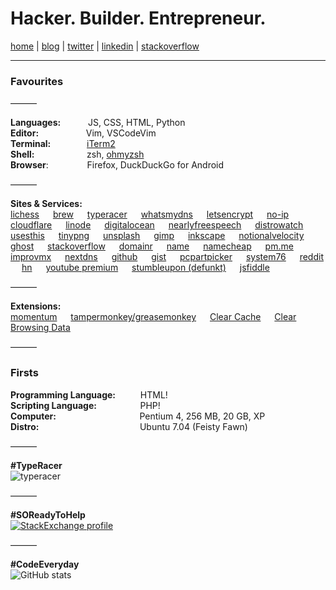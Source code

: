 # Hacker. Builder. Entrepreneur.

[home](https://gprasanth.in) | [blog](https://jrnl.in) | [twitter](https://twitter.com/gprasanth92) | [linkedin](https://linkedin.com/in/gprasanth92) | [stackoverflow](https://stackoverflow.com/users/story/1273830)

---

### Favourites

&mdash;&mdash;&mdash;

**Languages:** &emsp; &nbsp;&emsp; JS, CSS, HTML, Python<br />
**Editor:** &emsp; &emsp; &emsp; &emsp; Vim, VSCodeVim<br />
**Terminal:** &emsp; &emsp; &emsp; [iTerm2](https://iterm2.com)<br />
**Shell:** &emsp; &emsp; &emsp; &emsp; &nbsp; zsh, [ohmyzsh](https://ohmyz.sh)<br />
**Browser**: &emsp; &emsp; &emsp;&nbsp; Firefox, DuckDuckGo for Android

&mdash;&mdash;&mdash;

**Sites & Services:**<br />
[lichess](https://lichess.org) &emsp; [brew](https://homebrew.sh) &emsp; [typeracer](https://play.typeracer.com) &emsp; [whatsmydns](https://whatsmydns.net) &emsp; [letsencrypt](https://letsencrypt.org) &emsp; [no-ip](https://no-ip.com) &emsp; [cloudflare](https://cloudflare.com) &emsp; [linode](https://linode.com) &emsp; [digitalocean](https://digitalocean.com) &emsp; [nearlyfreespeech](https://nearlyfreespeech.net) &emsp; [distrowatch](https://distrowatch.com) &emsp; [usesthis](https://usesthis.com) &emsp; [tinypng](https://tinypng.com) &emsp; [unsplash](https://unsplash.com) &emsp; [gimp](https://www.gimp.org) &emsp; [inkscape](https://inkscape.org)  &emsp; [notionalvelocity](https://notationalvelocity.net) &emsp; [ghost](https://ghost.org) &emsp; [stackoverflow](https://stackoverflow.com) &emsp; [domainr](https://domainr.com) &emsp; [name](https://name.com) &emsp; [namecheap](https://namecheap.com) &emsp; [pm.me](https://protonmail.com) &emsp; [improvmx](https://improvmx.com) &emsp; [nextdns](https://nextdns.io) &emsp; [github](https://github.com/) &emsp; [gist](https://gist.github.com/) &emsp; [pcpartpicker](https://pcpartpicker.com) &emsp; [system76](https://system76.com) &emsp; [reddit](https://reddit.com) &emsp; [hn](https://news.ycombinator.com) &emsp; [youtube premium](https://youtube.com/premium) &emsp; [stumbleupon (defunkt)](https://stumbleupon.com) &emsp; [jsfiddle](https://jsfiddle.net)

&mdash;&mdash;&mdash;

**Extensions:**<br />
[momentum](https://momentumdash.com) &emsp; [tampermonkey/greasemonkey](https://www.tampermonkey.net) &emsp; [Clear Cache](https://chrome.google.com/webstore/detail/clear-cache/cppjkneekbjaeellbfkmgnhonkkjfpdn?hl=en) &emsp; [Clear Browsing Data](https://github.com/dessant/clear-browsing-data)

&mdash;&mdash;&mdash;

### Firsts

**Programming Language:** &emsp; &emsp; HTML!<br />
**Scripting Language:** &emsp; &emsp; &emsp; &nbsp;&nbsp; PHP!<br />
**Computer:** &emsp; &emsp; &emsp; &emsp; &emsp; &emsp; &emsp;&nbsp; Pentium 4, 256 MB, 20 GB, XP<br />
**Distro:** &emsp; &emsp; &emsp; &emsp; &emsp; &emsp; &emsp; &emsp;&emsp; Ubuntu 7.04 (Feisty Fawn)

&mdash;&mdash;&mdash;

**#TypeRacer**<br />
![typeracer](https://data.typeracer.com/misc/badge?user=gprasanth)

&mdash;&mdash;&mdash;

**#SOReadyToHelp**<br/>
[![StackExchange profile](https://stackexchange.com/users/flair/1329677.png?theme=clean)](https://stackexchange.com/users/1329677)

&mdash;&mdash;&mdash;

**#CodeEveryday**<br />
![GitHub stats](https://github-readme-stats.vercel.app/api?username=gprasanth&count_private=true)

<!--

Here are some ideas to get you started:

- 🔭 I’m currently working on ...
- 🌱 I’m currently learning ...
- 👯 I’m looking to collaborate on ...
- 🤔 I’m looking for help with ...
- 💬 Ask me about ...
- 📫 How to reach me: ...
- 😄 Pronouns: ...
- ⚡ Fun fact: ...
-->
